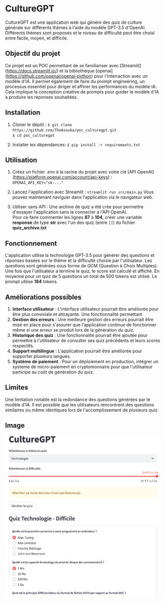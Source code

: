 # CultureGPT

CultureGPT est une application web qui génère des quiz de culture générale sur différents thèmes à l'aide du modèle GPT-3.5 d'OpenAI. Différents thèmes sont proposés et le niveau de difficulté peut être choisi entre facile, moyen, et difficile.

## Objectif du projet

Ce projet est un POC permettant de se familiariser avec [Streamlit] (https://docs.streamlit.io/) et la bibliothèque [openai] (https://github.com/openai/openai-python) pour l'interraction avec un modèle d'IA.
Il permet également de faire du prompt engineering, un processus essentiel pour diriger et affiner les performances du modèle IA. Cela implique la conception créative de prompts pour guider le modèle d'IA à produire les réponses souhaitées.

## Installation

1. Cloner le dépôt :
`$ git clone https://github.com/TheAsouka/poc_culturegpt.git`  
`$ cd poc_culturegpt`

2. Installer les dépendances:
`$ pip install -r requirements.txt`

## Utilisation

1. Créez un fichier .env à la racine du projet avec votre clé [API OpenAI] (https://platform.openai.com/account/api-keys) :
`OPENAI_API_KEY="sk-..."`

2. Lancez l'application avec Streamlit :
`streamlit run src/main.py`
Vous pouvez maintenant naviguer dans l'application via le navigateur web.

3. Utiliser sans API :
Une archive de quiz a été crée pour permettre d'essayer l'application sans la connecter à l'API OpenAI.  
Pour ce faire commenter les lignes **87** à **104**, créer une variable **response** de type **str** avec l'un des quiz (entre `[]`) du fichier **quiz_archive.txt**

## Fonctionnement
L'application utilise la technologie GPT-3.5 pour générer des questions et réponses basées sur le thème et la difficulté choisie par l'utilisateur. Les questions sont générées sous forme de QCM (Question à Choix Multiples). Une fois que l'utilisateur a terminé le quiz, le score est calculé et affiché.
En moyenne pour un quiz de 5 questions un total de 500 tokens est utilisé.
Le prompt utilise **164** tokens.

## Améliorations possibles

1. **Interface utilisateur** : L'interface utilisateur pourrait être améliorée pour être plus conviviale et attrayante. Une fonctionnalité permettant
2. **Gestion des erreurs** : Une meilleure gestion des erreurs pourrait être mise en place pour s'assurer que l'application continue de fonctionner même si une erreur se produit lors de la génération du quiz.
3. **Historique des quiz** : Une fonctionnalité pourrait être ajoutée pour permettre à l'utilisateur de consulter ses quiz précédents et leurs scores respectifs.
4. **Support multilingue** : L'application pourrait être améliorée pour supporter plusieurs langues.
5. **Système de paiement** : Pour un déploiement en production, intégrer un système de micro-paiement en cryptomonnaire pour que l'utilisateur participe au coût de génération du quiz.

## Limites
Une limitation notable est la redondance des questions générées par le modèle d'IA. 
Il est possible que les utilisateurs rencontrent des questions similaires ou même identiques lors de l'accomplissement de plusieurs quiz.

## Image
<img src="https://github.com/TheAsouka/poc_culturegpt/blob/main/img/capture.png">  